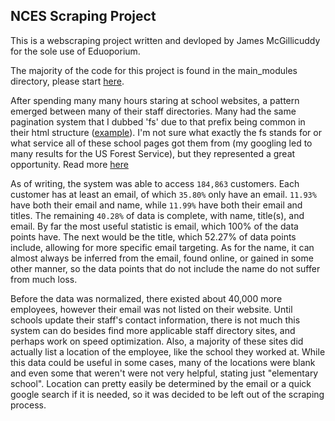 ## NCES Scraping Project

This is a webscraping project written and devloped by James McGillicuddy for the sole use of Eduoporium.

The majority of the code for this project is found in the main_modules directory, please start [here](./main_modules/README.md).

After spending many many hours staring at school websites, a pattern emerged between many of their staff directories. Many had the same pagination system that I dubbed 'fs' due to that prefix being common in their html structure ([example](https://www.pvbears.org//our-district/staff-directory)). I'm not sure what exactly the fs stands for or what service all of these school pages got them from (my googling led to many results for the US Forest Service), but they represented a great opportunity. Read more [here](./fs_pages/README.md)

As of writing, the system was able to access `184,863` customers. Each customer has at least an email, of which `35.80%` only have an email. `11.93%` have both their email and name, while `11.99%` have both their email and titles. The remaining `40.28%` of data is complete, with name, title(s), and email. By far the most useful statistic is email, which 100% of the data points have. The next would be the title, which 52.27% of data points include, allowing for more specific email targeting. As for the name, it can almost always be inferred from the email, found online, or gained in some other manner, so the data points that do not include the name do not suffer from much loss.

Before the data was normalized, there existed about 40,000 more employees, however their email was not listed on their website. Until schools update their staff's contact information, there is not much this system can do besides find more applicable staff directory sites, and perhaps work on speed optimization. Also, a majority of these sites did actually list a location of the employee, like the school they worked at. While this data could be useful in some cases, many of the locations were blank and even some that weren't were not very helpful, stating just "elementary school". Location can pretty easily be determined by the email or a quick google search if it is needed, so it was decided to be left out of the scraping process.